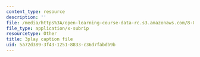 ```yaml
---
content_type: resource
description: ''
file: /media/https%3A/open-learning-course-data-rc.s3.amazonaws.com/8-06-quantum-physics-iii-spring-2018/5a72d3893f4312518833c36d7fabdb9b_VaBMK5JSz2I.srt
file_type: application/x-subrip
resourcetype: Other
title: 3play caption file
uid: 5a72d389-3f43-1251-8833-c36d7fabdb9b
---
```


